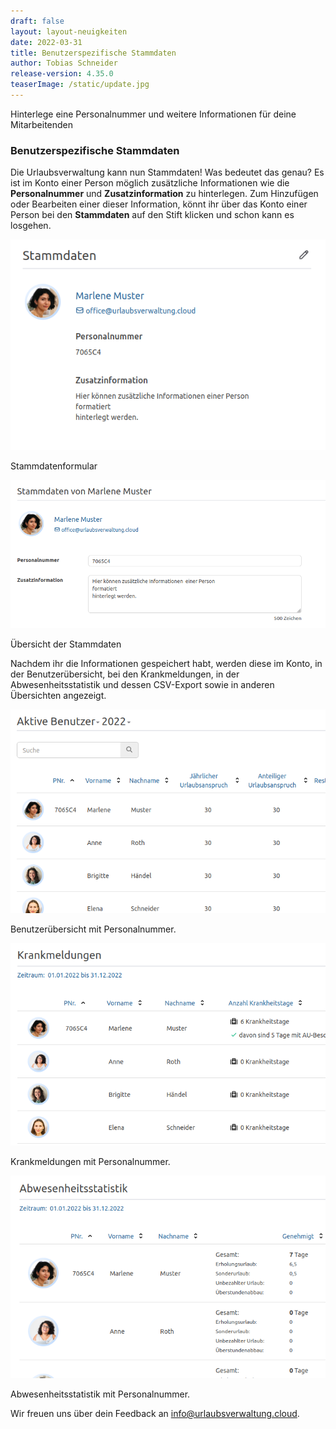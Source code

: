 ```yaml
---
draft: false
layout: layout-neuigkeiten
date: 2022-03-31
title: Benutzerspezifische Stammdaten
author: Tobias Schneider
release-version: 4.35.0
teaserImage: /static/update.jpg
---
```


Hinterlege eine Personalnummer und weitere Informationen für deine Mitarbeitenden

<!-- more -->

### Benutzerspezifische Stammdaten

Die Urlaubsverwaltung kann nun Stammdaten! Was bedeutet das genau? Es ist im Konto einer Person möglich zusätzliche Informationen
wie die **Personalnummer** und **Zusatzinformation** zu hinterlegen. Zum Hinzufügen oder Bearbeiten einer dieser Information,
könnt ihr über das Konto einer Person bei den __Stammdaten__ auf den Stift klicken und schon kann es losgehen.  

<div class="flex my-8 gap-4 flex-col md:flex-row">
    <div>
        <picture>
            <source srcset="basedata-account-overview.avif" type="image/avif" />
            <img
              src="basedata-account-overview.png"
              alt="Eingabe der Stammdaten"
              decoding="async"
              loading="lazy"
              class="rounded-lg"
            />
        </picture>
        <p class="text-sm text-center">Stammdatenformular</p>
    </div>
    <div>
        <picture>
            <source srcset="basedata-input.avif" type="image/avif" />
            <img
              src="basedata-input.png"
              alt="Eingabe der Stammdaten"
              decoding="async"
              loading="lazy"
              class="rounded-lg"
            />
        </picture>
        <p class="text-sm text-center">Übersicht der Stammdaten</p>
    </div>
</div>

Nachdem ihr die Informationen gespeichert habt, werden diese im Konto, in der Benutzerübersicht, bei den Krankmeldungen,
in der Abwesenheitsstatistik und dessen CSV-Export sowie in anderen Übersichten angezeigt.

<div class="flex my-8 gap-4 flex-col md:flex-row">
    <div>
        <picture>
            <source srcset="benutzeruebersicht.avif" type="image/avif" />
            <img
              src="benutzeruebersicht.png"
              alt="Benutzeruebersicht mit Personalnummer"
              decoding="async"
              loading="lazy"
              class="rounded-lg"
            />
        </picture>
      <p class="text-sm text-center">Benutzerübersicht mit Personalnummer.</p>
    </div>
    <div>
        <picture>
            <source srcset="krankmeldungen.avif" type="image/avif" />
            <img
              src="krankmeldungen.png"
              alt="Krankmeldungen mit Personalnummer"
              decoding="async"
              loading="lazy"
              class="rounded-lg"
            />
        </picture>
      <p class="text-sm text-center">Krankmeldungen mit Personalnummer.</p>
    </div>
    <div>
        <picture>
            <source srcset="abwesenheitsstatistik.avif" type="image/avif" />
            <img
              src="abwesenheitsstatistik.png"
              alt="Abwesenheitsstatistik mit Personalnummer"
              decoding="async"
              loading="lazy"
              class="rounded-lg"
            />
        </picture>
        <p class="text-sm text-center">Abwesenheitsstatistik mit Personalnummer.</p>
    </div>
</div>

Wir freuen uns über dein Feedback an <a href="mailto:info@urlaubsverwaltung.cloud?subject=Feedback">info@urlaubsverwaltung.cloud</a>.
